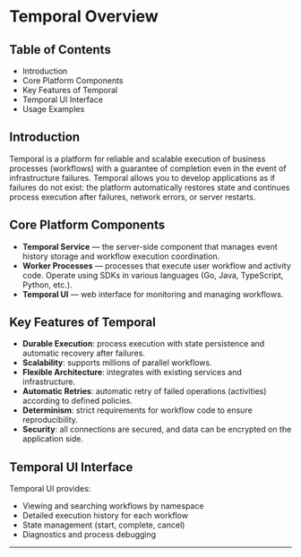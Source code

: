 # Temporal Overview

## Table of Contents
- Introduction
- Core Platform Components
- Key Features of Temporal
- Temporal UI Interface
- Usage Examples

## Introduction
Temporal is a platform for reliable and scalable execution of business processes (workflows) with a guarantee of completion even in the event of infrastructure failures. Temporal allows you to develop applications as if failures do not exist: the platform automatically restores state and continues process execution after failures, network errors, or server restarts.

## Core Platform Components
- **Temporal Service** — the server-side component that manages event history storage and workflow execution coordination.
- **Worker Processes** — processes that execute user workflow and activity code. Operate using SDKs in various languages (Go, Java, TypeScript, Python, etc.).
- **Temporal UI** — web interface for monitoring and managing workflows.

## Key Features of Temporal
- **Durable Execution**: process execution with state persistence and automatic recovery after failures.
- **Scalability**: supports millions of parallel workflows.
- **Flexible Architecture**: integrates with existing services and infrastructure.
- **Automatic Retries**: automatic retry of failed operations (activities) according to defined policies.
- **Determinism**: strict requirements for workflow code to ensure reproducibility.
- **Security**: all connections are secured, and data can be encrypted on the application side.

## Temporal UI Interface
Temporal UI provides:
- Viewing and searching workflows by namespace
- Detailed execution history for each workflow
- State management (start, complete, cancel)
- Diagnostics and process debugging

---
